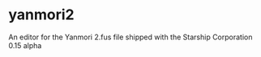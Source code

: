 yanmori2
========

An editor for the Yanmori 2.fus file shipped with the Starship Corporation 0.15 alpha